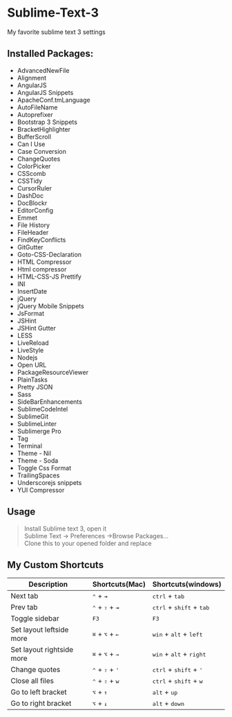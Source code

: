 Sublime-Text-3
==============

My favorite sublime text 3 settings

## Installed Packages:
- AdvancedNewFile
- Alignment
- AngularJS
- AngularJS Snippets
- ApacheConf.tmLanguage
- AutoFileName
- Autoprefixer
- Bootstrap 3 Snippets
- BracketHighlighter
- BufferScroll
- Can I Use
- Case Conversion
- ChangeQuotes
- ColorPicker
- CSScomb
- CSSTidy
- CursorRuler
- DashDoc
- DocBlockr
- EditorConfig
- Emmet
- File History
- FileHeader
- FindKeyConflicts
- GitGutter
- Goto-CSS-Declaration
- HTML Compressor
- Html compressor
- HTML-CSS-JS Prettify
- INI
- InsertDate
- jQuery
- jQuery Mobile Snippets
- JsFormat
- JSHint
- JSHint Gutter
- LESS
- LiveReload
- LiveStyle
- Nodejs
- Open URL
- PackageResourceViewer
- PlainTasks
- Pretty JSON
- Sass
- SideBarEnhancements
- SublimeCodeIntel
- SublimeGit
- SublimeLinter
- Sublimerge Pro
- Tag
- Terminal
- Theme - Nil
- Theme - Soda
- Toggle Css Format
- TrailingSpaces
- Underscorejs snippets
- YUI Compressor

## Usage
>Install Sublime text 3, open it  
Sublime Text -> Preferences ->Browse Packages...  
Clone this to your opened folder and replace

## My Custom Shortcuts
|Description|Shortcuts(Mac)|Shortcuts(windows)|
| --- | --- | --- |
|Next tab|<kbd>⌃</kbd> + <kbd>⇥</kbd>|<kbd>ctrl</kbd> + <kbd>tab</kbd>|
|Prev tab|<kbd>⌃</kbd> + <kbd>⇧</kbd> + <kbd>⇥</kbd>|<kbd>ctrl</kbd> + <kbd>shift</kbd> + <kbd>tab</kbd>|
|Toggle sidebar|<kbd>F3</kbd>| <kbd>F3</kbd>|
|Set layout leftside more|<kbd>⌘</kbd> + <kbd>⌥</kbd> + <kbd>←</kbd>|<kbd>win</kbd> + <kbd>alt</kbd> + <kbd>left</kbd>|
|Set layout rightside more|<kbd>⌘</kbd> + <kbd>⌥</kbd> + <kbd>→</kbd>|<kbd>win</kbd> + <kbd>alt</kbd> + <kbd>right</kbd>|
|Change quotes|<kbd>⌃</kbd> + <kbd>⇧</kbd> + <kbd>'</kbd>|<kbd>ctrl</kbd> + <kbd>shift</kbd> + <kbd>'</kbd>|
|Close all files|<kbd>⌃</kbd> + <kbd>⇧</kbd> + <kbd>w</kbd>|<kbd>ctrl</kbd> + <kbd>shift</kbd> + <kbd>w</kbd>|
|Go to left bracket|<kbd>⌥</kbd> + <kbd>↑</kbd>|<kbd>alt</kbd> + <kbd>up</kbd>|
|Go to right bracket|<kbd>⌥</kbd> + <kbd>↓</kbd>|<kbd>alt</kbd> + <kbd>down</kbd>|

